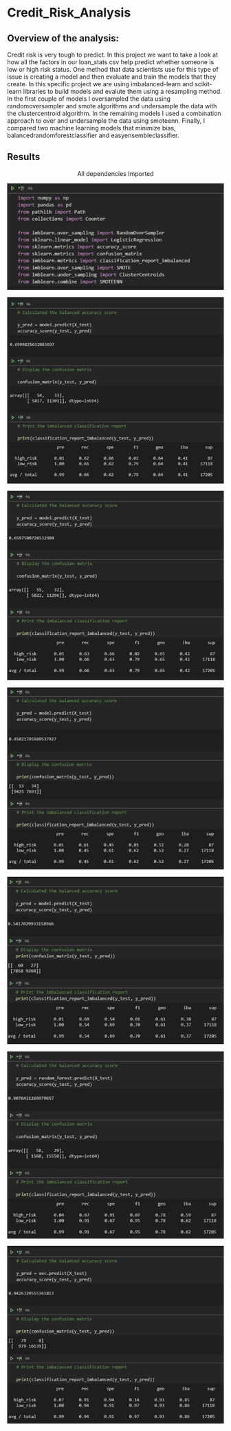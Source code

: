 # Credit_Risk_Analysis

## Overview of the analysis:


Credit risk is very tough to predict. In this project we want to take a look at how all the factors in our loan_stats csv help predict whether someone is low or high risk status. One method that data scientists use for this type of issue is creating a model and then evaluate and train the models that they create. In this specific project we are using imbalanced-learn and scikit-learn libraries to build models and evalute them using a resampling method. In the first couple of models I oversampled the data using randomoversampler and smote algorithms and undersample the data with the clustercentroid algorithm. In the remaining models I used a combination approach to over and undersample the data using smoteenn. Finally, I compared two machine learning models that minimize bias, balancedrandomforestclassifier and easyensembleclassifier.

## Results

<div align= "center"> All dependencies Imported </div>

   ![](https://github.com/Mikeblanchard/Credit_Risk_Analysis/blob/main/Resources/Machine_1.png)

![](https://github.com/Mikeblanchard/Credit_Risk_Analysis/blob/main/Resources/Machine_NAIVE_RANDOM_OVERSAMPLING_2.png)

![](https://github.com/Mikeblanchard/Credit_Risk_Analysis/blob/main/Resources/Machine_SMOTE_OVERSAMPLING_3.png)

![](https://github.com/Mikeblanchard/Credit_Risk_Analysis/blob/main/Resources/Machine_UNDERSAMPLING_4.png)

![](https://github.com/Mikeblanchard/Credit_Risk_Analysis/blob/main/Resources/Machine_COMBINATION_SAMPLING_5.png)

![](https://github.com/Mikeblanchard/Credit_Risk_Analysis/blob/main/Resources/Machine_BALANCED_RANDOM_FOREST_CLASSIFIER_5.png)

![](https://github.com/Mikeblanchard/Credit_Risk_Analysis/blob/main/Resources/Machine_EASY_ENSEMBLE_ADABOOST_CLASSIFIER_6.png)
